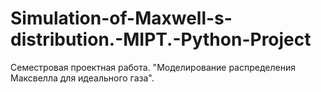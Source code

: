 # Simulation-of-Maxwell-s-distribution.-MIPT.-Python-Project
Семестровая проектная работа. "Моделирование распределения Максвелла для идеального газа".
